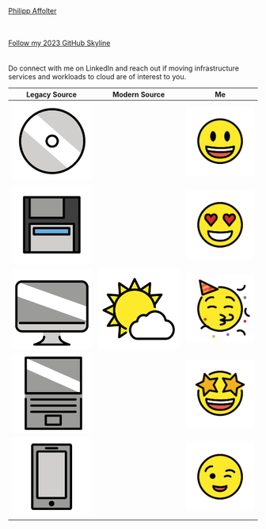 <html><script src="https://platform.linkedin.com/badges/js/profile.js" async defer type="text/javascript"></script>
<div class="badge-base LI-profile-badge" data-locale="en_US" data-size="large" data-theme="light" data-type="HORIZONTAL" data-vanity="philippaffolter" data-version="v1"><a class="badge-base__link LI-simple-link" href="https://no.linkedin.com/in/philippaffolter?trk=profile-badge">Philipp Affolter</a></div></html>  
<br>
<br>

[Follow my 2023 GitHub Skyline](https://skyline.github.com/philippaffolter/2023)
<br>
<br>
<br>
Do connect with me on LinkedIn and reach out if moving infrastructure services and workloads to cloud are of interest to you.

|Legacy Source|Modern Source|Me|
|:-:|:-:|:-:|
|![CD](https://raw.githubusercontent.com/philippaffolter/philippaffolter.github.io/main/docs/emojis/cd.png)||![Smiles](https://raw.githubusercontent.com/philippaffolter/philippaffolter.github.io/main/docs/emojis/happy.png)|
|![Floppy](https://raw.githubusercontent.com/philippaffolter/philippaffolter.github.io/main/docs/emojis/floppy.png)||![Hearts](https://raw.githubusercontent.com/philippaffolter/philippaffolter.github.io/main/docs/emojis/hearts.png)|
|![PC](https://raw.githubusercontent.com/philippaffolter/philippaffolter.github.io/main/docs/emojis/pc.png)|![Cloud](https://raw.githubusercontent.com/philippaffolter/philippaffolter.github.io/main/docs/emojis/cloud.png)|![Party](https://raw.githubusercontent.com/philippaffolter/philippaffolter.github.io/main/docs/emojis/party.png)|
|![Laptop](https://raw.githubusercontent.com/philippaffolter/philippaffolter.github.io/main/docs/emojis/laptop.png)||![Stars](https://raw.githubusercontent.com/philippaffolter/philippaffolter.github.io/main/docs/emojis/stars.png)|
|![Phone](https://raw.githubusercontent.com/philippaffolter/philippaffolter.github.io/main/docs/emojis/phone.png)||![Wink](https://raw.githubusercontent.com/philippaffolter/philippaffolter.github.io/main/docs/emojis/wink.png)|
